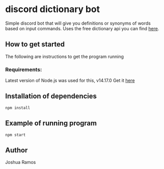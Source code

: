 # discord dictionary bot
Simple discord bot that will give you definitions or synonyms of words based on input commands. Uses the free dictionary api you can find [here](https://dictionaryapi.dev/). 

## How to get started

The following are instructions to get the program running

### Requirements:

Latest version of Node.js was used for this, v14.17.0
Get it [here](https://nodejs.org/en/)

## Installation of dependencies

```
npm install
```

## Example of running program

```
npm start
```

## Author
Joshua Ramos